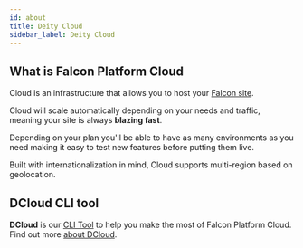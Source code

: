 ```yaml
---
id: about
title: Deity Cloud
sidebar_label: Deity Cloud
---
```


## What is Falcon Platform Cloud

Cloud is an infrastructure that allows you to host your <a href="https://deity.com" target="_blank" rel="noreferrer noopener"> Falcon site</a>.

Cloud will scale automatically depending on your needs and traffic, meaning your site is always **blazing fast**.

Depending on your plan you'll be able to have as many environments as you need making it easy to test new features before putting them live.

Built with internationalization in mind, Cloud supports multi-region based on geolocation.

## DCloud CLI tool

**DCloud** is our <a href="https://www.w3schools.com/whatis/whatis_cli.asp">CLI Tool</a> to help you make the most of Falcon Platform Cloud. Find out more [about DCloud](/platform/cloud/dcloud).
